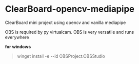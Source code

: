 # ClearBoard-opencv-mediapipe
ClearBoard mini project using opencv and vanilla mediapipe

OBS is required by py virtualcam. OBS is very versatile and runs everywhere

**for windows**
> winget install -e --id OBSProject.OBSStudio
